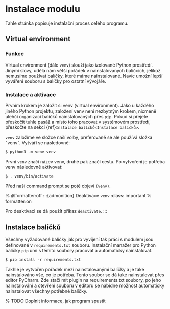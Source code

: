 # Instalace modulu

Tahle stránka popisuje instalační proces celého programu.

## Virtual environment

### Funkce

Virtual environment (dále `venv`) slouží jako izolované Python prostředí. Jinými slovy, udělá nám větší pořádek v
nainstalovaných balíčcích, jelikož nemusíme používat balíčky, které máme nainstalované. Navíc umožní lepší vyváření
souboru s balíčky pro ostatní vývojáře.

### Instalace a aktivace

Prvním krokem je založit si venv (virtual environment). Jako u každého jiného Python projektu, založení venv není
nezbytným krokem, nicméně ulehčí organizaci balíčků nainstalovaných přes `pip`. Pokud si přejete přeskočit tuhle pasáž a
místo toho pracovat v systémovém prostředí, přeskočte na sekci {ref}`Instalace balíčků<Instalace balíčků>`.

`venv` založíme ve složce naší volby, preferovaně se ale používá složka "venv". Vytváří se následovně:

```
$ python3 -m venv venv
```

První `venv` značí název venv, druhé pak značí cestu. Po vytvoření je potřeba venv následovně aktivovat:

```
$ . venv/bin/activate
```

Před naší command prompt se poté objeví `(venv)`.

% @formatter:off
:::{admonition} Deaktivace `venv`
:class: important
% formatter:on

Pro deaktivaci se dá použít příkaz `deactivate`.
:::

## Instalace balíčků

Všechny vyžadované balíčky jak pro vyvíjení tak práci s modulem jsou definované v `requirements.txt` souboru. Instalační
manažer pro Python balíčky `pip` umí s těmito soubory pracovat a automaticky nainstalovat.

```
$ pip install -r requirements.txt
```

Takhle je vytvořen pořádek mezi nainstalovanými balíčky a je také nainstalováno vše, co je potřeba. Tento soubor se dá
také nainstalovat přes editor PyCharm. Zde stačí mít plugin na requirements.txt soubory, po jeho nainstalování a
otevření souboru v editoru se nabídne možnost automaticky nainstalovat všechny potřebné balíčky.

% TODO Doplnit informace, jak program spustit
